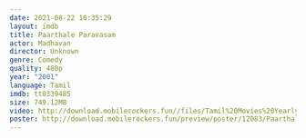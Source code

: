 ```yaml
---
date: 2021-08-22 10:35:29
layout: imdb
title: Paarthale Paravasam
actor: Madhavan
director: Unknown
genre: Comedy
quality: 480p
year: "2001"
language: Tamil
imdb: tt0339485
size: 749.12MB
video: http://download.mobilerockers.fun//files/Tamil%20Movies%20Yearly%20Collections/Tamil%202001%20Collections/Paarthale%20Paravasam%20(2001)/Paarthale%20Paravasam%20(2001)%20Full%20Movies/Paarthale%20Paravasam%20(2001)%20HDRip/Paarthale%20Paravasam%20(2001)%20HDRip%20Single%20Part.mp4
poster: http://download.mobilerockers.fun/preview/poster/12083/Paarthale%20Paravasam%20(2001).png
---
```

